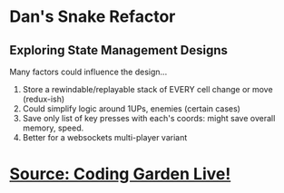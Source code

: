 # Dan's Snake Refactor 

## Exploring State Management Designs

Many factors could influence the design...

1. Store a rewindable/replayable stack of EVERY cell change or move (redux-ish)
  1. Could simplify logic around 1UPs, enemies (certain cases)
1. Save only list of key presses with each's coords: might save overall memory, speed. 
  1. Better for a websockets multi-player variant









# [Source: Coding Garden Live!](https://github.com/CodingGarden/snake-react)
